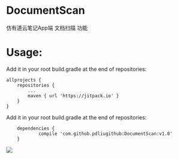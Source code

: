 # DocumentScan
仿有道云笔记App端 文档扫描 功能

# Usage:
Add it in your root build.gradle at the end of repositories:

	allprojects {
		repositories {
			...
			maven { url 'https://jitpack.io' }
		}
	}
Add it in your root build.gradle at the end of repositories:

		dependencies {
    	        compile 'com.github.pdliugithub:DocumentScan:v1.0'
    	}

[![](https://jitpack.io/v/pdliugithub/DocumentScan.svg)](https://jitpack.io/#pdliugithub/DocumentScan)
